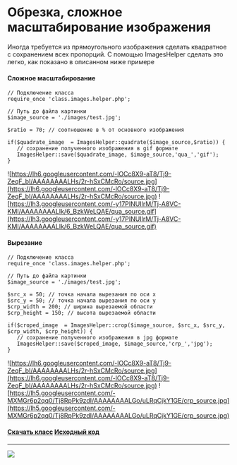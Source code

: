 
# Обрезка, сложное масштабирование изображения #
Иногда требуется из прямоугольного изображения сделать квадратное с сохранением всех пропорций. С помощью ImagesHelper сделать это легко, как показано в описанном ниже примере

#### Сложное масштабирование ####
```
// Подключение класса 
require_once 'class.images.helper.php'; 

// Путь до файла картинки  
$image_source = './images/test.jpg'; 

$ratio = 70; // соотношение в % от основного изображения

if($quadrate_image  = ImagesHelper::quadrate($image_source,$ratio)) { 
   // сохранение полученного изображения в gif формате   
   ImagesHelper::save($quadrate_image, $image_source,'qua_','gif'); 
}
```
![https://lh6.googleusercontent.com/-lOCc8X9-aT8/Tj9-ZeqF_bI/AAAAAAAALHs/2r-hSxCMcRo/source.jpg](https://lh6.googleusercontent.com/-lOCc8X9-aT8/Tj9-ZeqF_bI/AAAAAAAALHs/2r-hSxCMcRo/source.jpg)
![https://lh3.googleusercontent.com/-y17PINUIlrM/Tj-A8VC-KMI/AAAAAAAALIk/6_BzkWeLQAE/qua_source.gif](https://lh3.googleusercontent.com/-y17PINUIlrM/Tj-A8VC-KMI/AAAAAAAALIk/6_BzkWeLQAE/qua_source.gif)
#### Вырезание ####
```
// Подключение класса 
require_once 'class.images.helper.php'; 

// Путь до файла картинки  
$image_source = './images/test.jpg'; 

$src_x = 50; // точка начала вырезания по оси x
$src_y = 50; // точка начала вырезания по оси y
$crp_width = 200; // ширина вырезаемой области
$crp_height = 150; // высота вырезаемой области

if($croped_image  = ImagesHelper::crop($image_source, $src_x, $src_y, $crp_width, $crp_height)) {
   // сохранение полученного изображения в jpg формате  
   ImagesHelper::save($croped_image, $image_source,'crp_','jpg');    
}
```
![https://lh6.googleusercontent.com/-lOCc8X9-aT8/Tj9-ZeqF_bI/AAAAAAAALHs/2r-hSxCMcRo/source.jpg](https://lh6.googleusercontent.com/-lOCc8X9-aT8/Tj9-ZeqF_bI/AAAAAAAALHs/2r-hSxCMcRo/source.jpg)
![https://lh5.googleusercontent.com/-MXMGr6p2qq0/Tj8RpPk9zdI/AAAAAAAALGo/uLRqCjkY1GE/crp_source.jpg](https://lh5.googleusercontent.com/-MXMGr6p2qq0/Tj8RpPk9zdI/AAAAAAAALGo/uLRqCjkY1GE/crp_source.jpg)
#### [Скачать класс](http://code.google.com/p/ag-php-classes/downloads/list)  [Исходный код](http://code.google.com/p/ag-php-classes/source/browse/#svn%2Ftrunk%2FImages) ####

---

<span>
<a href='http://www.gordejev.lv/'><img src='http://www.gordejev.lv/templates/gordejev/images/gora_88x31.png' /></a>
<br />
</span>